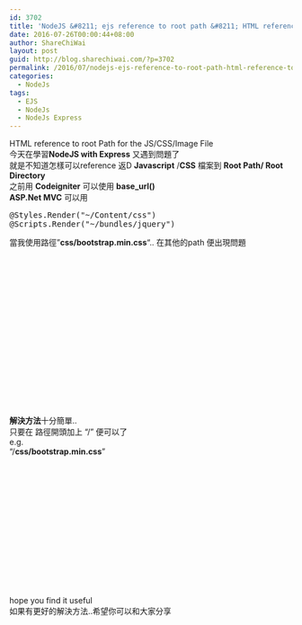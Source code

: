 ```yaml
---
id: 3702
title: 'NodeJS &#8211; ejs reference to root path &#8211; HTML reference to root Path for the JS/CSS/Image File'
date: 2016-07-26T00:00:44+08:00
author: ShareChiWai
layout: post
guid: http://blog.sharechiwai.com/?p=3702
permalink: /2016/07/nodejs-ejs-reference-to-root-path-html-reference-to-root-path-for-the-jscssimage-file/
categories:
  - NodeJs
tags:
  - EJS
  - NodeJs
  - NodeJs Express
---
```

HTML reference to root Path for the JS/CSS/Image File  
今天在學習**NodeJS with Express** 又遇到問題了  
就是不知道怎樣可以reference 返D **Javascript** /**CSS** 檔案到 **Root Path/ Root Directory**  
之前用 **Codeigniter** 可以使用 **base_url()**  
**ASP.Net MVC** 可以用

<pre>@Styles.Render("~/Content/css")
@Scripts.Render("~/bundles/jquery")
</pre>

當我使用路徑&#8221;**css/bootstrap.min.css**&#8220;.. 在其他的path 便出現問題  
<pre>  
<span style="color: #008000;"><link rel=&#8221;apple-touch-icon&#8221; href=&#8221;apple-touch-icon.png&#8221;></span>

<span style="color: #008000;"><link rel=&#8221;stylesheet&#8221; href=&#8221;css/bootstrap.min.css&#8221;></span>  
 <span style="color: #008000;"><style></span>  
 <span style="color: #008000;">body {</span>  
 <span style="color: #008000;">padding-top: 50px;</span>  
 <span style="color: #008000;">padding-bottom: 20px;</span>  
 <span style="color: #008000;">}</span>

<span style="color: #008000;"></style></span>  
 <span style="color: #008000;"><link rel=&#8221;stylesheet&#8221; href=&#8221;lib/bootstrap/dist/css/bootstrap-theme.min.css&#8221;/></span>  
 <span style="color: #008000;"><link rel=&#8221;stylesheet&#8221; href=&#8221;css/main.css&#8221;></span>  
 <span style="color: #008000;"><script src=&#8221;lib/jquery/dist/jquery.js&#8221;></script></span>  
 <span style="color: #008000;"><script src=&#8221;lib/bootstrap/dist/js/bootstrap.min.js&#8221;></script></span>  
</pre>  
**解決方法**十分簡單..  
只要在 路徑開頭加上 &#8220;/&#8221; 便可以了  
e.g.  
&#8220;/**css/bootstrap.min.css**&#8221;

<pre>  
<span style="color: #008000;"><link rel=&#8221;stylesheet&#8221; href=&#8221;/css/bootstrap.min.css&#8221;></span>  
 <span style="color: #008000;"><style></span>  
 <span style="color: #008000;">body {</span>  
 <span style="color: #008000;">padding-top: 50px;</span>  
 <span style="color: #008000;">padding-bottom: 20px;</span>  
 <span style="color: #008000;">}</span>

<span style="color: #008000;"></style></span>  
 <span style="color: #008000;"><link rel=&#8221;stylesheet&#8221; href=&#8221;/lib/bootstrap/dist/css/bootstrap-theme.min.css&#8221;/></span>  
 <span style="color: #008000;"><link rel=&#8221;stylesheet&#8221; href=&#8221;/css/main.css&#8221;></span>  
 <span style="color: #008000;"><script src=&#8221;/lib/jquery/dist/jquery.js&#8221;></script></span>  
 <span style="color: #008000;"><script src=&#8221;/lib/bootstrap/dist/js/bootstrap.min.js&#8221;></script></span>  
</pre>

hope you find it useful  
如果有更好的解決方法..希望你可以和大家分享